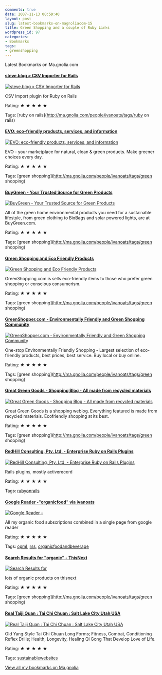 ```yaml
---
comments: true
date: 2007-11-13 00:59:40
layout: post
slug: latest-bookmarks-on-magnoliacom-15
title: Green Shopping and a couple of Ruby Links
wordpress_id: 97
categories:
- Bookmarks
tags:
- greenshopping
---
```


Latest Bookmarks on Ma.gnolia.com

#### [steve.blog »  CSV Importer for Rails ](http://www.stephenbartholomew.co.uk/2007/7/20/csv-importer-for-rails)

[![steve.blog »  CSV Importer for Rails ](http://ma.gnolia.com/bookmarks/trorecow/thumbnail/160)](http://www.stephenbartholomew.co.uk/2007/7/20/csv-importer-for-rails)

CSV Import plugin for Ruby on Rails

Rating: ★ ★ ★ ★ ★

Tags: [ruby on rails](http://ma.gnolia.com/people/ivanoats/tags/ruby on rails)

#### [EVO: eco-friendly products, services, and information](http://www.evo.com/)

[![EVO: eco-friendly products, services, and information](http://ma.gnolia.com/bookmarks/voretaruy/thumbnail/160)](http://www.evo.com/)

EVO - your marketplace for natural, clean & green products. Make greener choices every day.

Rating: ★ ★ ★ ★ ★

Tags: [green shopping](http://ma.gnolia.com/people/ivanoats/tags/green shopping)

#### [BuyGreen - Your Trusted Source for Green Products](http://www.buygreen.com/)

[![BuyGreen - Your Trusted Source for Green Products](http://ma.gnolia.com/bookmarks/vichatecu/thumbnail/160)](http://www.buygreen.com/)

All of the green home environmental products you need for a sustainable lifestyle, from green clothing to BioBags and solar powered lights, are at BuyGreen.com.

Rating: ★ ★ ★ ★ ★

Tags: [green shopping](http://ma.gnolia.com/people/ivanoats/tags/green shopping)

#### [Green Shopping and Eco Friendly Products](http://www.greenshopping.com/)

[![Green Shopping and Eco Friendly Products](http://ma.gnolia.com/bookmarks/zodishiku/thumbnail/160)](http://www.greenshopping.com/)

GreenShopping.com is sells eco-friendly
items to those who prefer green shopping or conscious consumerism.

Rating: ★ ★ ★ ★ ★

Tags: [green shopping](http://ma.gnolia.com/people/ivanoats/tags/green shopping)

#### [GreenShopper.com - Environmentally Friendly and Green Shopping Community](http://greenshopper.com/)

[![GreenShopper.com - Environmentally Friendly and Green Shopping Community](http://ma.gnolia.com/bookmarks/kolavo/thumbnail/160)](http://greenshopper.com/)

One-stop Environmentally Friendly Shopping - Largest selection of eco-friendly products, best prices, best service.  Buy local or buy online.

Rating: ★ ★ ★ ★ ★

Tags: [green shopping](http://ma.gnolia.com/people/ivanoats/tags/green shopping)

#### [Great Green Goods - Shopping Blog - All made from recycled materials  ](http://greatgreengoods.com/)

[![Great Green Goods - Shopping Blog - All made from recycled materials  ](http://ma.gnolia.com/bookmarks/slocoz/thumbnail/160)](http://greatgreengoods.com/)

Great Green Goods is a shopping weblog. Everything featured is made from recycled materials.  Ecofriendly shopping at its best.

Rating: ★ ★ ★ ★ ★

Tags: [green shopping](http://ma.gnolia.com/people/ivanoats/tags/green shopping)

#### [RedHill Consulting, Pty. Ltd. - Enterprise Ruby on Rails Plugins](http://www.redhillonrails.org/)

[![RedHill Consulting, Pty. Ltd. - Enterprise Ruby on Rails Plugins](http://ma.gnolia.com/bookmarks/sesothamax/thumbnail/160)](http://www.redhillonrails.org/)

Rails plugins, mostly activerecord

Rating: ★ ★ ★ ★ ★

Tags: [rubyonrails](http://ma.gnolia.com/people/ivanoats/tags/rubyonrails)

#### [Google Reader -"organicfood" via ivanoats](http://www.google.com/reader/shared/user/06023889400234312976/label/organicfood)

[![Google Reader -](http://ma.gnolia.com/bookmarks/ruthujiqesc/thumbnail/160)](http://www.google.com/reader/shared/user/06023889400234312976/label/organicfood)

All my organic food subscriptions combined in a single page from google reader

Rating: ★ ★ ★ ★ ★

Tags: [opml](http://ma.gnolia.com/people/ivanoats/tags/opml), [rss](http://ma.gnolia.com/people/ivanoats/tags/rss), [organicfoodandbeverage](http://ma.gnolia.com/people/ivanoats/tags/organicfoodandbeverage)

#### [Search Results for "organic" - ThisNext](http://www.thisnext.com/search/?q=organic&_charset_=)

[![Search Results for ](http://ma.gnolia.com/bookmarks/vranuchicob/thumbnail/160)](http://www.thisnext.com/search/?q=organic&_charset_=)

lots of organic products on thisnext

Rating: ★ ★ ★ ★ ★

Tags: [green shopping](http://ma.gnolia.com/people/ivanoats/tags/green shopping)

#### [Real Taiji Quan : Tai Chi Chuan : Salt Lake City Utah USA](http://REALTAIJI.COM/)

[![Real Taiji Quan : Tai Chi Chuan : Salt Lake City Utah USA](http://ma.gnolia.com/bookmarks/cistubiduv/thumbnail/160)](http://REALTAIJI.COM/)

Old Yang Style Tai Chi Chuan Long Forms; Fitness, Combat, Conditioning Reflex Drills; Health, Longevity, Healing Qi Gong That Develop Love of Life.

Rating: ★ ★ ★ ★ ★

Tags: [sustainablewebsites](http://ma.gnolia.com/people/ivanoats/tags/sustainablewebsites)

[View all my bookmarks on Ma.gnolia](http://ma.gnolia.com/people/ivanoats/bookmarks)
